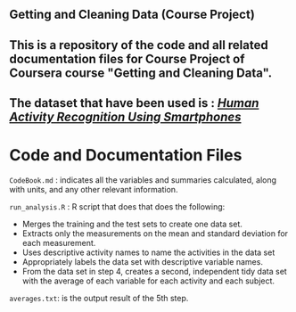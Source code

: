 Getting and Cleaning Data (Course Project)
---
This is a repository of the code and all related documentation files for Course Project of Coursera course "Getting and Cleaning Data".
---
The dataset that have been used is : [*Human Activity Recognition Using Smartphones*](http://archive.ics.uci.edu/ml/datasets/Human+Activity+Recognition+Using+Smartphones)
---
# Code and Documentation Files
`CodeBook.md` : indicates all the variables and summaries calculated, along with units, and any other relevant information.

`run_analysis.R` : R script that does that does the following:

* Merges the training and the test sets to create one data set.
* Extracts only the measurements on the mean and standard deviation for each measurement.
* Uses descriptive activity names to name the activities in the data set
* Appropriately labels the data set with descriptive variable names.
* From the data set in step 4, creates a second, independent tidy data set with the average of each variable for each activity and each subject.

`averages.txt`: is the output result of the 5th step.  
